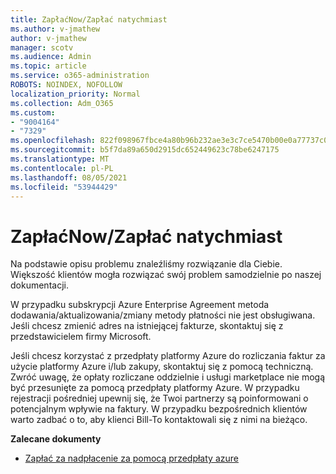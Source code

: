 ```yaml
---
title: ZapłaćNow/Zapłać natychmiast
ms.author: v-jmathew
author: v-jmathew
manager: scotv
ms.audience: Admin
ms.topic: article
ms.service: o365-administration
ROBOTS: NOINDEX, NOFOLLOW
localization_priority: Normal
ms.collection: Adm_O365
ms.custom:
- "9004164"
- "7329"
ms.openlocfilehash: 822f098967fbce4a80b96b232ae3e3c7ce5470b00e0a77737c090798ca6945fc
ms.sourcegitcommit: b5f7da89a650d2915dc652449623c78be6247175
ms.translationtype: MT
ms.contentlocale: pl-PL
ms.lasthandoff: 08/05/2021
ms.locfileid: "53944429"
---
```

# <a name="paynowmake-payment-immediately"></a>ZapłaćNow/Zapłać natychmiast

Na podstawie opisu problemu znaleźliśmy rozwiązanie dla Ciebie. Większość klientów mogła rozwiązać swój problem samodzielnie po naszej dokumentacji.

W przypadku subskrypcji Azure Enterprise Agreement metoda dodawania/aktualizowania/zmiany metody płatności nie jest obsługiwana. Jeśli chcesz zmienić adres na istniejącej fakturze, skontaktuj się z przedstawicielem firmy Microsoft.

Jeśli chcesz korzystać z przedpłaty platformy Azure do rozliczania faktur za użycie platformy Azure i/lub zakupy, skontaktuj się z pomocą techniczną. Zwróć uwagę, że opłaty rozliczane oddzielnie i usługi marketplace nie mogą być przesunięte za pomocą przedpłaty platformy Azure. W przypadku rejestracji pośredniej upewnij się, że Twoi partnerzy są poinformowani o potencjalnym wpływie na faktury. W przypadku bezpośrednich klientów warto zadbać o to, aby klienci Bill-To kontaktowali się z nimi na bieżąco.

**Zalecane dokumenty**

- [Zapłać za nadpłacenie za pomocą przedpłaty azure](https://docs.microsoft.com/azure/cost-management-billing/manage/ea-portal-enrollment-invoices#pay-your-overage-with-your-azure-prepayment)

